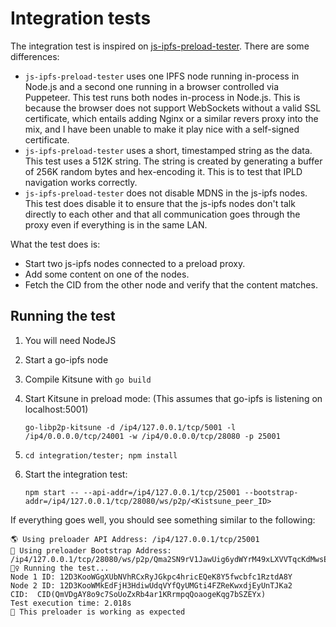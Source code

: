 # Integration tests

The integration test is inspired on [js-ipfs-preload-tester](https://github.com/mcamou/js-ipfs-preload-tester).
There are some differences:

- `js-ipfs-preload-tester` uses one IPFS node running in-process in Node.js and a
   second one running in a browser controlled via Puppeteer. This test runs both
   nodes in-process in Node.js. This is because the browser does not support
   WebSockets without a valid SSL certificate, which entails adding Nginx or a
   similar revers proxy into the mix, and I have been unable to make it play nice
   with a self-signed certificate.
- `js-ipfs-preload-tester` uses a short, timestamped string as the data. This test
   uses a 512K string. The string is created by generating a buffer of 256K random
   bytes and hex-encoding it. This is to test that IPLD navigation works correctly.
- `js-ipfs-preload-tester` does not disable MDNS in the js-ipfs nodes. This test
   does disable it to ensure that the js-ipfs nodes don't talk directly to each
   other and that all communication goes through the proxy even if everything is
   in the same LAN.

What the test does is:

- Start two js-ipfs nodes connected to a preload proxy.
- Add some content on one of the nodes.
- Fetch the CID from the other node and verify that the content matches.

## Running the test

1. You will need NodeJS
1. Start a go-ipfs node
1. Compile Kitsune with `go build`
1. Start Kitsune in preload mode: (This assumes that go-ipfs is listening on localhost:5001)

    `go-libp2p-kitsune -d /ip4/127.0.0.1/tcp/5001 -l /ip4/0.0.0.0/tcp/24001 -w /ip4/0.0.0.0/tcp/28080 -p 25001`

1. `cd integration/tester; npm install`
1. Start the integration test:

   `npm start -- --api-addr=/ip4/127.0.0.1/tcp/25001 --bootstrap-addr=/ip4/127.0.0.1/tcp/28080/ws/p2p/<Kistsune_peer_ID>`

If everything goes well, you should see something similar to the following:

``` text
🌎 Using preloader API Address: /ip4/127.0.0.1/tcp/25001
🥾 Using preloader Bootstrap Address: /ip4/127.0.0.1/tcp/28080/ws/p2p/Qma2SN9rV1JawUig6ydWYrM49xLXVVTqcKdMwsETqPCXME
🏃‍♀️ Running the test...
Node 1 ID: 12D3KooWGgXUbNVhRCxRyJGkpc4hricEQeK8Y5fwcbfc1RztdA8Y
Node 2 ID: 12D3KooWMkEdFjH3HdiwUdqVYfQyUMGti4FZReKwxdjEyUnTJKa2
CID:  CID(QmVDgAY8o9c7SoUoZxRb4ar1KRrmpqQoaogeKqg7bSZEYx)
Test execution time: 2.018s
🥳 This preloader is working as expected
```
